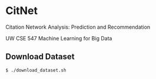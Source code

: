 # CitNet
Citation Network Analysis: Prediction and Recommendation

UW CSE 547 Machine Learning for Big Data

## Download Dataset
`$ ./download_dataset.sh`
